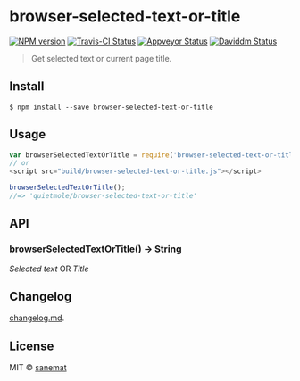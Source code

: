 # browser-selected-text-or-title

[![NPM version][npm-image]][npm-url] [![Travis-CI Status][travis-image]][travis-url] [![Appveyor Status][appveyor-image]][appveyor-url] [![Daviddm Status][daviddm-image]][daviddm-url]

> Get selected text or current page title.


## Install

```
$ npm install --save browser-selected-text-or-title
```


## Usage

```js
var browserSelectedTextOrTitle = require('browser-selected-text-or-title');
// or
<script src="build/browser-selected-text-or-title.js"></script>

browserSelectedTextOrTitle();
//=> 'quietmole/browser-selected-text-or-title'
```



## API

### browserSelectedTextOrTitle() -> String

*Selected text* OR *Title*


## Changelog

[changelog.md](./changelog.md).


## License

MIT © [sanemat](http://sane.jp)


[travis-url]: https://travis-ci.org/quietmole/browser-selected-text-or-title
[travis-image]: https://img.shields.io/travis/quietmole/browser-selected-text-or-title/master.svg?style=flat-square&label=build%20%28linux%29
[appveyor-url]: https://ci.appveyor.com/project/sanemat/browser-selected-text-or-title/branch/master
[appveyor-image]: https://img.shields.io/appveyor/ci/sanemat/browser-selected-text-or-title/master.svg?style=flat-square&label=build%20%28windows%29
[npm-url]: https://npmjs.org/package/browser-selected-text-or-title
[npm-image]: https://img.shields.io/npm/v/browser-selected-text-or-title.svg?style=flat-square
[daviddm-url]: https://david-dm.org/quietmole/browser-selected-text-or-title
[daviddm-image]: https://img.shields.io/david/quietmole/browser-selected-text-or-title.svg?style=flat-square
